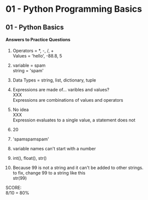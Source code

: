 # 01 - Python Programming Basics
## 01 - Python Basics

#### Answers to Practice Questions

1. Operators = *, -, /, +  
Values = 'hello', -88.8, 5

2. variable = spam  
string = 'spam'

3. Data Types = string, list, dictionary, tuple  

4. Expressions are made of... varibles and values?  
XXX  
Expressions are combinations of values and operators

5. No idea  
XXX  
Expression evaluates to a single value, a statement does not

6. 20

7. 'spamspamspam'

8. variable names can't start with a number

9. int(), float(), str()

10. Because 99 is not a string and it can't be added to other strings.  
to fix, change 99 to a string like this  
str(99)

SCORE:  
8/10 = 80%